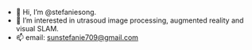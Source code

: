 - 👋 Hi, I’m @stefaniesong.
- 👀 I’m interested in utrasoud image processing, augmented reality and visual SLAM.
- 📫 email: sunstefanie709@gmail.com

<!---
stefaniesong/stefaniesong is a ✨ special ✨ repository because its `README.md` (this file) appears on your GitHub profile.
You can click the Preview link to take a look at your changes.
--->
